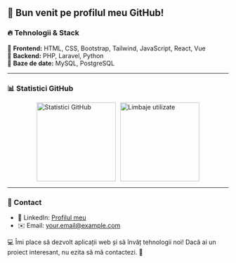 ## 👋 Bun venit pe profilul meu GitHub!

### 🔥 Tehnologii & Stack

🔹 **Frontend:** HTML, CSS, Bootstrap, Tailwind, JavaScript, React, Vue  
🔹 **Backend:** PHP, Laravel, Python  
🔹 **Baze de date:** MySQL, PostgreSQL  

---

### 📊 Statistici GitHub
<p style="display: flex; justify-content: center; gap: 10px;">
  <img src="https://github-readme-stats.vercel.app/api?username=AdrianGoG&show_icons=true&theme=radical" alt="Statistici GitHub" height="180px" />
  <img src="https://github-readme-stats.vercel.app/api/top-langs/?username=AdrianGoG&layout=compact&theme=radical" alt="Limbaje utilizate" height="180px" />
</p>

---

### 🚀 Contact
- 💼 LinkedIn: [Profilul meu](https://www.linkedin.com/in/USERNAME)
- ✉️ Email: your.email@example.com

💻 Îmi place să dezvolt aplicații web și să învăț tehnologii noi! Dacă ai un proiect interesant, nu ezita să mă contactezi. 🚀
